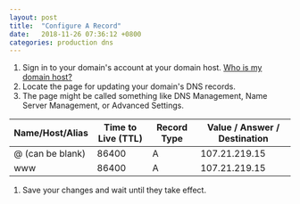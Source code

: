 ```yaml
---
layout: post
title:  "Configure A Record"
date:   2018-11-26 07:36:12 +0800
categories: production dns
---
```


 1. Sign in to your domain's account at your domain host. [Who is my domain host?](https://whois.icann.org/en/lookup)
 1. Locate the page for updating your domain's DNS records.
 1. The page might be called something like DNS Management, Name Server Management, or Advanced Settings.

 Name/Host/Alias | Time to Live (TTL) | Record Type | Value / Answer / Destination
 --- | --- | --- | ---
 @ (can be blank)| 86400 | A | 107.21.219.15
 www | 86400 | A | 107.21.219.15

 1. Save your changes and wait until they take effect.
